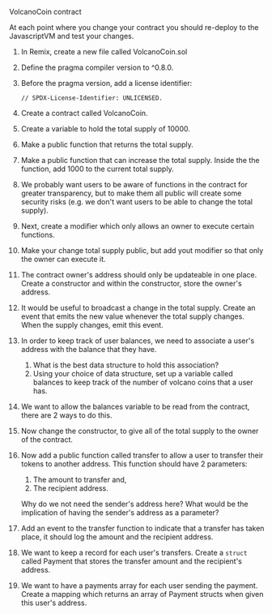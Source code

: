 VolcanoCoin contract

At each point where you change your contract you should re-deploy to the 
JavascriptVM and test your changes.

1. In Remix, create a new file called VolcanoCoin.sol
2. Define the pragma compiler version to ^0.8.0.
3. Before the pragma version, add a license identifier:
	```
	// SPDX-License-Identifier: UNLICENSED.
	```
4. Create a contract called VolcanoCoin.
5. Create a variable to hold the total supply of 10000.
6. Make a public function that returns the total supply.
7. Make a public function that can increase the total supply. Inside the 
the function, add 1000 to the current total supply.
8. We probably want users to be aware of functions in the contract for 
greater transparency, but to make them all public will create some security 
risks (e.g. we don't want users to be able to change the total supply).
9. Next, create a modifier which only allows an owner to execute certain 
functions.
10. Make your change total supply public, but add yout modifier so that 
only the owner can execute it.
11. The contract owner's address should only be updateable in one place. 
Create a constructor and within the constructor, store the owner's address.
12. It would be useful to broadcast a change in the total supply. Create an 
event that emits the new value whenever the total supply changes. When the 
supply changes, emit this event.
13. In order to keep track of user balances, we need to associate a user's 
address with the balance that they have.
	1. What is the best data structure to hold this association?
	2. Using your choice of data structure, set up a variable called 
	balances to keep track of the number of volcano coins that a user has.
14. We want to allow the balances variable to be read from the contract, 
there are 2 ways to do this.
15. Now change the constructor, to give all of the total supply to the owner 
of the contract.
16. Now add a public function called transfer to allow a user to transfer 
their tokens to another address. This function should have 2 parameters:
	1. The amount to transfer and,
	2. The recipient address.

	Why do we not need the sender's address here?
	What would be the implication of having the sender's address as a parameter?
17. Add an event to the transfer function to indicate that a transfer has taken 
place, it should log the amount and the recipient address.
18. We want to keep a record for each user's transfers. Create a ````struct````
called Payment that stores the transfer amount and the recipient's address.
19. We want to have a payments array for each user sending the payment. Create 
a mapping which returns an array of Payment structs when given this user's 
address.
